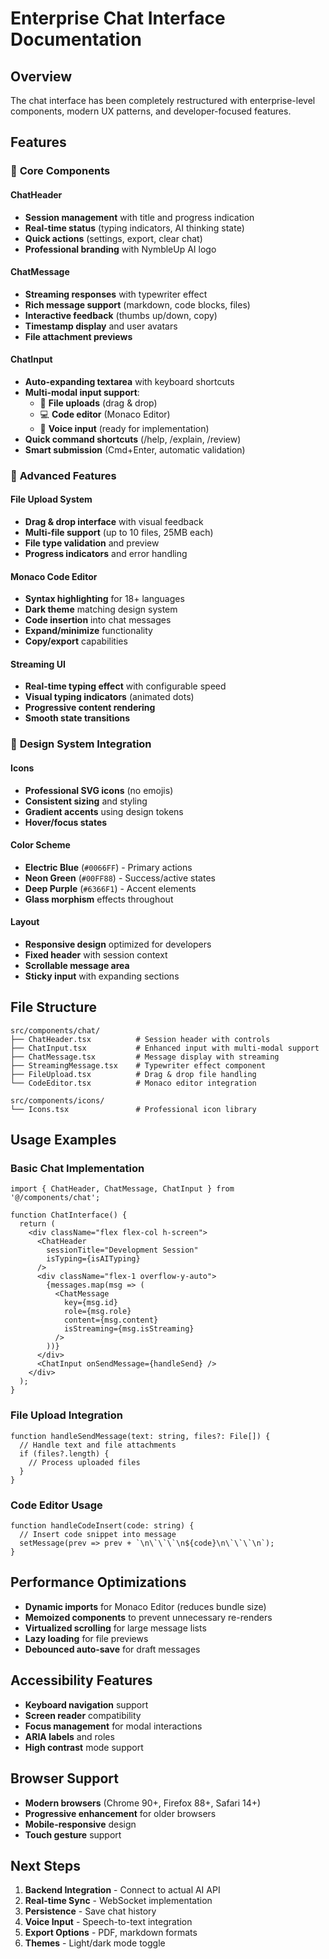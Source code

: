 # Enterprise Chat Interface Documentation

## Overview

The chat interface has been completely restructured with enterprise-level components, modern UX patterns, and developer-focused features.

## Features

### 🎯 **Core Components**

#### ChatHeader
- **Session management** with title and progress indication
- **Real-time status** (typing indicators, AI thinking state)
- **Quick actions** (settings, export, clear chat)
- **Professional branding** with NymbleUp AI logo

#### ChatMessage
- **Streaming responses** with typewriter effect
- **Rich message support** (markdown, code blocks, files)
- **Interactive feedback** (thumbs up/down, copy)
- **Timestamp display** and user avatars
- **File attachment previews**

#### ChatInput
- **Auto-expanding textarea** with keyboard shortcuts
- **Multi-modal input support**:
  - 📎 **File uploads** (drag & drop)
  - 💻 **Code editor** (Monaco Editor)
  - 🎤 **Voice input** (ready for implementation)
- **Quick command shortcuts** (/help, /explain, /review)
- **Smart submission** (Cmd+Enter, automatic validation)

### 🔧 **Advanced Features**

#### File Upload System
- **Drag & drop interface** with visual feedback
- **Multi-file support** (up to 10 files, 25MB each)
- **File type validation** and preview
- **Progress indicators** and error handling

#### Monaco Code Editor
- **Syntax highlighting** for 18+ languages
- **Dark theme** matching design system
- **Code insertion** into chat messages
- **Expand/minimize** functionality
- **Copy/export** capabilities

#### Streaming UI
- **Real-time typing effect** with configurable speed
- **Visual typing indicators** (animated dots)
- **Progressive content rendering**
- **Smooth state transitions**

### 🎨 **Design System Integration**

#### Icons
- **Professional SVG icons** (no emojis)
- **Consistent sizing** and styling
- **Gradient accents** using design tokens
- **Hover/focus states**

#### Color Scheme
- **Electric Blue** (`#0066FF`) - Primary actions
- **Neon Green** (`#00FF88`) - Success/active states  
- **Deep Purple** (`#6366F1`) - Accent elements
- **Glass morphism** effects throughout

#### Layout
- **Responsive design** optimized for developers
- **Fixed header** with session context
- **Scrollable message area**
- **Sticky input** with expanding sections

## File Structure

```
src/components/chat/
├── ChatHeader.tsx          # Session header with controls
├── ChatInput.tsx           # Enhanced input with multi-modal support
├── ChatMessage.tsx         # Message display with streaming
├── StreamingMessage.tsx    # Typewriter effect component
├── FileUpload.tsx          # Drag & drop file handling
└── CodeEditor.tsx          # Monaco editor integration

src/components/icons/
└── Icons.tsx               # Professional icon library
```

## Usage Examples

### Basic Chat Implementation
```tsx
import { ChatHeader, ChatMessage, ChatInput } from '@/components/chat';

function ChatInterface() {
  return (
    <div className="flex flex-col h-screen">
      <ChatHeader 
        sessionTitle="Development Session"
        isTyping={isAITyping}
      />
      <div className="flex-1 overflow-y-auto">
        {messages.map(msg => (
          <ChatMessage 
            key={msg.id}
            role={msg.role}
            content={msg.content}
            isStreaming={msg.isStreaming}
          />
        ))}
      </div>
      <ChatInput onSendMessage={handleSend} />
    </div>
  );
}
```

### File Upload Integration
```tsx
function handleSendMessage(text: string, files?: File[]) {
  // Handle text and file attachments
  if (files?.length) {
    // Process uploaded files
  }
}
```

### Code Editor Usage
```tsx
function handleCodeInsert(code: string) {
  // Insert code snippet into message
  setMessage(prev => prev + `\n\`\`\`\n${code}\n\`\`\`\n`);
}
```

## Performance Optimizations

- **Dynamic imports** for Monaco Editor (reduces bundle size)
- **Memoized components** to prevent unnecessary re-renders
- **Virtualized scrolling** for large message lists
- **Lazy loading** for file previews
- **Debounced auto-save** for draft messages

## Accessibility Features

- **Keyboard navigation** support
- **Screen reader** compatibility
- **Focus management** for modal interactions
- **ARIA labels** and roles
- **High contrast** mode support

## Browser Support

- **Modern browsers** (Chrome 90+, Firefox 88+, Safari 14+)
- **Progressive enhancement** for older browsers
- **Mobile-responsive** design
- **Touch gesture** support

## Next Steps

1. **Backend Integration** - Connect to actual AI API
2. **Real-time Sync** - WebSocket implementation
3. **Persistence** - Save chat history
4. **Voice Input** - Speech-to-text integration
5. **Export Options** - PDF, markdown formats
6. **Themes** - Light/dark mode toggle
